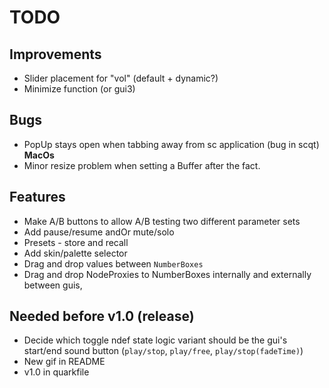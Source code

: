 # TODO

## Improvements
- Slider placement for "vol" (default + dynamic?)
- Minimize function (or gui3)

## Bugs
- PopUp stays open when tabbing away from sc application (bug in scqt) **MacOs**
- Minor resize problem when setting a Buffer after the fact.

## Features 
- Make A/B buttons to allow A/B testing two different parameter sets
- Add pause/resume andOr mute/solo
- Presets - store and recall
- Add skin/palette selector
- Drag and drop values between `NumberBoxes`
- Drag and drop NodeProxies to NumberBoxes internally and externally between guis,

## Needed before v1.0 (release)
- Decide which toggle ndef state logic variant should be the gui's start/end sound button (`play/stop`, `play/free`, `play/stop(fadeTime)`)
- New gif in README
- v1.0 in quarkfile
